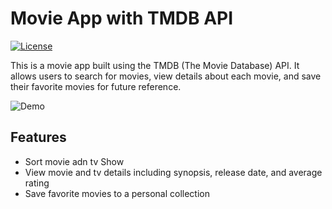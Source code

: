 # Movie App with TMDB API

[![License](https://img.shields.io/badge/license-MIT-blue.svg)](LICENSE)

This is a movie app built using the TMDB (The Movie Database) API. It allows users to search for movies, view details about each movie, and save their favorite movies for future reference.

![Demo](demo.gif)

## Features

- Sort movie adn tv Show
- View movie and tv details including synopsis, release date, and average rating
- Save favorite movies to a personal collection
